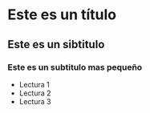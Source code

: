 # Este es un título
## Este es un sibtitulo
### Este es un subtitulo mas pequeño

- Lectura 1
- Lectura 2
- Lectura 3